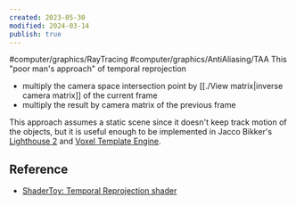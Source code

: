 ```yaml
---
created: 2023-05-30
modified: 2024-03-14
publish: true
---
```


#computer/graphics/RayTracing #computer/graphics/AntiAliasing/TAA 
This "poor man's approach" of temporal reprojection 
- multiply the camera space intersection point by [[./View matrix|inverse camera matrix]] of the current frame
- multiply the result by camera matrix of the previous frame

This approach assumes a static scene since it doesn't keep track motion of the objects, but it is useful enough to be implemented in Jacco Bikker's [Lighthouse 2](https://github.com/jbikker/lighthouse2) and [Voxel Template Engine](https://jacco.ompf2.com/voxel-world-template/).

## Reference
- [ShaderToy: Temporal Reprojection shader](https://www.shadertoy.com/view/ldtGWl)